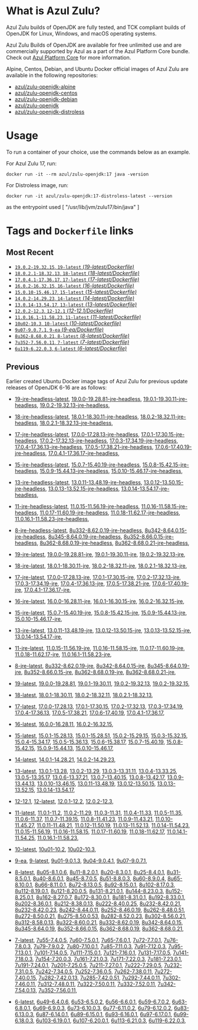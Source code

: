 What is Azul Zulu?
======================================

Azul Zulu builds of OpenJDK are fully tested, and TCK compliant builds of OpenJDK for Linux, Windows, and macOS operating systems.

Azul Zulu Builds of OpenJDK are available for free unlimited use and are commercially supported by Azul as a part of the Azul Platform Core bundle.
Check out [Azul Platform Core][3] for more information.

Alpine, Centos, Debian, and Ubuntu Docker official images of Azul Zulu are available in the following repositories:

  * [azul/zulu-openjdk-alpine][4]
  * [azul/zulu-openjdk-centos][5]
  * [azul/zulu-openjdk-debian][6]
  * [azul/zulu-openjdk][7]
  * [azul/zulu-openjdk-distroless][8]

Usage
=====

To run a container of your choice, use the commands below as an example.

For Azul Zulu 17, run:

    docker run -it --rm azul/zulu-openjdk:17 java -version

For Distroless image, run: 

    docker run -it azul/zulu-openjdk:17-distroless-latest --version

as the entrypoint used [ "/usr/lib/jvm/zulu17/bin/java" ]

Tags and `Dockerfile` links
===========================

Most Recent
-----------

  * [`19.0.2-19.32.15`, `19-latest` (*19-latest/Dockerfile)*][10]
  * [`18.0.2.1-18.32.13`, `18-latest` (*18-latest/Dockerfile)*][23]
  * [`17.0.4.1-17.36.17`, `17-latest` (*17-latest/Dockerfile)*][35]
  * [`16.0.2-16.32.15`, `16-latest` (*16-latest/Dockerfile)*][62]
  * [`15.0.10-15.46.17`, `15-latest` (*15-latest/Dockerfile)*][69]
  * [`14.0.2-14.29.23`, `14-latest` (*14-latest/Dockerfile)*][91]
  * [`13.0.14-13.54.17`, `13-latest` (*13-latest/Dockerfile)*][94]
  * [`12.0.2-12.3`, `12-12.1` (*12-12.1/Dockerfile)*][119]
  * [`11.0.16.1-11.58.23`, `11-latest` (*11-latest/Dockerfile)*][123]
  * [`10u02-10.3`, `10-latest` (*10-latest/Dockerfile)*][156]
  * [`9u07-9.0.7.1`, `9-ea` (*9-ea/Dockerfile)*][159]
  * [`8u362-8.68.0.21`, `8-latest` (*8-latest/Dockerfile)*][164]
  * [`7u352-7.56.0.11`, `7-latest` (*7-latest/Dockerfile)*][222]
  * [`6u119-6.22.0.3`, `6-latest` (*6-latest/Dockerfile)*][260]

Previous
--------
Earlier created Ubuntu Docker image tags of Azul Zulu for previous update releases of OpenJDK 6-16 are as follows:

  * [19-jre-headless-latest][19],
  [19.0.0-19.28.81-jre-headless][20],
  [19.0.1-19.30.11-jre-headless][21],
  [19.0.2-19.32.13-jre-headless][22],
  
  * [18-jre-headless-latest][31],
  [18.0.1-18.30.11-jre-headless][32],
  [18.0.2-18.32.11-jre-headless][33],
  [18.0.2.1-18.32.13-jre-headless][34],
  
  * [17-jre-headless-latest][53],
  [17.0.0-17.28.13-jre-headless][54],
  [17.0.1-17.30.15-jre-headless][55],
  [17.0.2-17.32.13-jre-headless][56],
  [17.0.3-17.34.19-jre-headless][57],
  [17.0.4-17.36.13-jre-headless][58],
  [17.0.5-17.38.21-jre-headless][59],
  [17.0.6-17.40.19-jre-headless][60],
  [17.0.4.1-17.36.17-jre-headless][61],
  
  * [15-jre-headless-latest][86],
  [15.0.7-15.40.19-jre-headless][87],
  [15.0.8-15.42.15-jre-headless][88],
  [15.0.9-15.44.13-jre-headless][89],
  [15.0.10-15.46.17-jre-headless][90],
  
  * [13-jre-headless-latest][114],
  [13.0.11-13.48.19-jre-headless][115],
  [13.0.12-13.50.15-jre-headless][116],
  [13.0.13-13.52.15-jre-headless][117],
  [13.0.14-13.54.17-jre-headless][118],
  
  * [11-jre-headless-latest][149],
  [11.0.15-11.56.19-jre-headless][151],
  [11.0.16-11.58.15-jre-headless][152],
  [11.0.17-11.60.19-jre-headless][153],
  [11.0.18-11.62.17-jre-headless][154],
  [11.0.16.1-11.58.23-jre-headless][155],
  
  * [8-jre-headless-latest][215],
  [8u332-8.62.0.19-jre-headless][216],
  [8u342-8.64.0.15-jre-headless][217],
  [8u345-8.64.0.19-jre-headless][218],
  [8u352-8.66.0.15-jre-headless][219],
  [8u362-8.68.0.19-jre-headless][220],
  [8u362-8.68.0.21-jre-headless][221],
  
  * [19-jre-latest][11],
  [19.0.0-19.28.81-jre][16],
  [19.0.1-19.30.11-jre][17],
  [19.0.2-19.32.13-jre][18],
  
  * [18-jre-latest][24],
  [18.0.1-18.30.11-jre][28],
  [18.0.2-18.32.11-jre][29],
  [18.0.2.1-18.32.13-jre][30],
  
  * [17-jre-latest][36],
  [17.0.0-17.28.13-jre][45],
  [17.0.1-17.30.15-jre][46],
  [17.0.2-17.32.13-jre][47],
  [17.0.3-17.34.19-jre][48],
  [17.0.4-17.36.13-jre][49],
  [17.0.5-17.38.21-jre][50],
  [17.0.6-17.40.19-jre][51],
  [17.0.4.1-17.36.17-jre][52],
  
  * [16-jre-latest][63],
  [16.0.0-16.28.11-jre][66],
  [16.0.1-16.30.15-jre][67],
  [16.0.2-16.32.15-jre][68],
  
  * [15-jre-latest][70],
  [15.0.7-15.40.19-jre][82],
  [15.0.8-15.42.15-jre][83],
  [15.0.9-15.44.13-jre][84],
  [15.0.10-15.46.17-jre][85],
  
  * [13-jre-latest][97],
  [13.0.11-13.48.19-jre][110],
  [13.0.12-13.50.15-jre][111],
  [13.0.13-13.52.15-jre][112],
  [13.0.14-13.54.17-jre][113],
  
  * [11-jre-latest][130],
  [11.0.15-11.56.19-jre][145],
  [11.0.16-11.58.15-jre][146],
  [11.0.17-11.60.19-jre][147],
  [11.0.18-11.62.17-jre][148],
  [11.0.16.1-11.58.23-jre][150],
  
  * [8-jre-latest][165],
  [8u332-8.62.0.19-jre][209],
  [8u342-8.64.0.15-jre][210],
  [8u345-8.64.0.19-jre][211],
  [8u352-8.66.0.15-jre][212],
  [8u362-8.68.0.19-jre][213],
  [8u362-8.68.0.21-jre][214],
  
  * [19-latest][10],
  [19.0.0-19.28.81][12],
  [19.0.1-19.30.11][13],
  [19.0.2-19.32.13][14],
  [19.0.2-19.32.15][15],
  
  * [18-latest][23],
  [18.0.1-18.30.11][25],
  [18.0.2-18.32.11][26],
  [18.0.2.1-18.32.13][27],
  
  * [17-latest][35],
  [17.0.0-17.28.13][37],
  [17.0.1-17.30.15][38],
  [17.0.2-17.32.13][39],
  [17.0.3-17.34.19][40],
  [17.0.4-17.36.13][41],
  [17.0.5-17.38.21][42],
  [17.0.6-17.40.19][43],
  [17.0.4.1-17.36.17][44],
  
  * [16-latest][62],
  [16.0.0-16.28.11][64],
  [16.0.2-16.32.15][65],
  
  * [15-latest][69],
  [15.0.1-15.28.13][71],
  [15.0.1-15.28.51][72],
  [15.0.2-15.29.15][73],
  [15.0.3-15.32.15][74],
  [15.0.4-15.34.17][75],
  [15.0.5-15.36.13][76],
  [15.0.6-15.38.17][77],
  [15.0.7-15.40.19][78],
  [15.0.8-15.42.15][79],
  [15.0.9-15.44.13][80],
  [15.0.10-15.46.17][81],
  
  * [14-latest][91],
  [14.0.1-14.28.21][92],
  [14.0.2-14.29.23][93],
  
  * [13-latest][94],
  [13.0.1-13.28][95],
  [13.0.2-13.29][96],
  [13.0.3-13.31.11][98],
  [13.0.4-13.33.25][99],
  [13.0.5-13.35.17][100],
  [13.0.6-13.37.21][101],
  [13.0.7-13.40.15][102],
  [13.0.8-13.42.17][103],
  [13.0.9-13.44.13][104],
  [13.0.10-13.46.15][105],
  [13.0.11-13.48.19][106],
  [13.0.12-13.50.15][107],
  [13.0.13-13.52.15][108],
  [13.0.14-13.54.17][109],
  
  * [12-12.1][119],
  [12-latest][120],
  [12.0.1-12.2][121],
  [12.0.2-12.3][122],
  
  * [11-latest][123],
  [11.0.1-11.2][124],
  [11.0.2-11.29][125],
  [11.0.3-11.31][126],
  [11.0.4-11.33][127],
  [11.0.5-11.35][128],
  [11.0.6-11.37][129],
  [11.0.7-11.39.15][131],
  [11.0.8-11.41.23][132],
  [11.0.9-11.43.21][133],
  [11.0.10-11.45.27][134],
  [11.0.11-11.48.21][135],
  [11.0.12-11.50.19][136],
  [11.0.13-11.52.13][137],
  [11.0.14-11.54.23][138],
  [11.0.15-11.56.19][139],
  [11.0.16-11.58.15][140],
  [11.0.17-11.60.19][141],
  [11.0.18-11.62.17][142],
  [11.0.14.1-11.54.25][143],
  [11.0.16.1-11.58.23][144],
  
  * [10-latest][156],
  [10u01-10.2][157],
  [10u02-10.3][158],
  
  * [9-ea][159],
  [9-latest][160],
  [9u01-9.0.1.3][161],
  [9u04-9.0.4.1][162],
  [9u07-9.0.7.1][163],
  
  * [8-latest][164],
  [8u05-8.1.0.6][166],
  [8u11-8.2.0.1][167],
  [8u20-8.3.0.1][168],
  [8u25-8.4.0.1][169],
  [8u31-8.5.0.1][170],
  [8u40-8.6.0.1][171],
  [8u45-8.7.0.5][172],
  [8u51-8.8.0.3][173],
  [8u60-8.9.0.4][174],
  [8u65-8.10.0.1][175],
  [8u66-8.11.0.1][176],
  [8u72-8.13.0.5][177],
  [8u92-8.15.0.1][178],
  [8u102-8.17.0.3][179],
  [8u112-8.19.0.1][180],
  [8u121-8.20.0.5][181],
  [8u131-8.21.0.1][182],
  [8u144-8.23.0.3][183],
  [8u152-8.25.0.1][184],
  [8u162-8.27.0.7][185],
  [8u172-8.30.0.1][186],
  [8u181-8.31.0.1][187],
  [8u192-8.33.0.1][188],
  [8u202-8.36.0.1][189],
  [8u212-8.38.0.13][190],
  [8u222-8.40.0.25][191],
  [8u232-8.42.0.21][192],
  [8u232-8.42.0.23][193],
  [8u242-8.44.0.11][194],
  [8u252-8.46.0.19][195],
  [8u262-8.48.0.51][196],
  [8u272-8.50.0.21][197],
  [8u275-8.50.0.53][198],
  [8u282-8.52.0.23][199],
  [8u302-8.56.0.21][200],
  [8u312-8.58.0.13][201],
  [8u322-8.60.0.21][202],
  [8u332-8.62.0.19][203],
  [8u342-8.64.0.15][204],
  [8u345-8.64.0.19][205],
  [8u352-8.66.0.15][206],
  [8u362-8.68.0.19][207],
  [8u362-8.68.0.21][208],
  
  * [7-latest][222],
  [7u55-7.4.0.5][223],
  [7u60-7.5.0.1][224],
  [7u65-7.6.0.1][225],
  [7u72-7.7.0.1][226],
  [7u76-7.8.0.3][227],
  [7u79-7.9.0.2][228],
  [7u80-7.10.0.1][229],
  [7u85-7.11.0.3][230],
  [7u91-7.12.0.3][231],
  [7u95-7.13.0.1][232],
  [7u101-7.14.0.5][233],
  [7u111-7.15.0.1][234],
  [7u121-7.16.0.1][235],
  [7u131-7.17.0.5][236],
  [7u141-7.18.0.3][237],
  [7u154-7.20.0.3][238],
  [7u161-7.21.0.3][239],
  [7u171-7.22.0.3][240],
  [7u181-7.23.0.1][241],
  [7u191-7.24.0.1][242],
  [7u201-7.25.0.5][243],
  [7u211-7.27.0.1][244],
  [7u222-7.29.0.5][245],
  [7u232-7.31.0.5][246],
  [7u242-7.34.0.5][247],
  [7u252-7.36.0.5][248],
  [7u262-7.38.0.11][249],
  [7u272-7.40.0.15][250],
  [7u282-7.42.0.13][251],
  [7u285-7.42.0.51][252],
  [7u292-7.44.0.11][253],
  [7u302-7.46.0.11][254],
  [7u312-7.48.0.11][255],
  [7u322-7.50.0.11][256],
  [7u332-7.52.0.11][257],
  [7u342-7.54.0.13][258],
  [7u352-7.56.0.11][259],
  
  * [6-latest][260],
  [6u49-6.4.0.6][261],
  [6u53-6.5.0.2][262],
  [6u56-6.6.0.1][263],
  [6u59-6.7.0.2][264],
  [6u63-6.8.0.1][265],
  [6u69-6.9.0.3][266],
  [6u73-6.10.0.3][267],
  [6u77-6.11.0.2][268],
  [6u79-6.12.0.2][269],
  [6u83-6.13.0.3][270],
  [6u87-6.14.0.1][271],
  [6u89-6.15.0.1][272],
  [6u93-6.16.0.1][273],
  [6u97-6.17.0.1][274],
  [6u99-6.18.0.3][275],
  [6u103-6.19.0.1][276],
  [6u107-6.20.0.1][277],
  [6u113-6.21.0.3][278],
  [6u119-6.22.0.3][279],
  

  [1]: https://www.azul.com/files/ZuluDocker60.gif
  [2]: https://www.azul.com/
  [3]: https://www.azul.com/products/core/
  [4]: https://hub.docker.com/r/azul/zulu-openjdk-alpine
  [5]: https://hub.docker.com/r/azul/zulu-openjdk-centos
  [6]: https://hub.docker.com/r/azul/zulu-openjdk-debian
  [7]: https://hub.docker.com/r/azul/zulu-openjdk
  [8]: https://hub.docker.com/r/azul/zulu-openjdk-distroless


  [19]: https://github.com/zulu-openjdk/zulu-openjdk/blob/master/19-jre-headless-latest/Dockerfile
  [20]: https://github.com/zulu-openjdk/zulu-openjdk/blob/master/19.0.0-19.28.81-jre-headless/Dockerfile
  [21]: https://github.com/zulu-openjdk/zulu-openjdk/blob/master/19.0.1-19.30.11-jre-headless/Dockerfile
  [22]: https://github.com/zulu-openjdk/zulu-openjdk/blob/master/19.0.2-19.32.13-jre-headless/Dockerfile
  
  [31]: https://github.com/zulu-openjdk/zulu-openjdk/blob/master/18-jre-headless-latest/Dockerfile
  [32]: https://github.com/zulu-openjdk/zulu-openjdk/blob/master/18.0.1-18.30.11-jre-headless/Dockerfile
  [33]: https://github.com/zulu-openjdk/zulu-openjdk/blob/master/18.0.2-18.32.11-jre-headless/Dockerfile
  [34]: https://github.com/zulu-openjdk/zulu-openjdk/blob/master/18.0.2.1-18.32.13-jre-headless/Dockerfile
  
  [53]: https://github.com/zulu-openjdk/zulu-openjdk/blob/master/17-jre-headless-latest/Dockerfile
  [54]: https://github.com/zulu-openjdk/zulu-openjdk/blob/master/17.0.0-17.28.13-jre-headless/Dockerfile
  [55]: https://github.com/zulu-openjdk/zulu-openjdk/blob/master/17.0.1-17.30.15-jre-headless/Dockerfile
  [56]: https://github.com/zulu-openjdk/zulu-openjdk/blob/master/17.0.2-17.32.13-jre-headless/Dockerfile
  [57]: https://github.com/zulu-openjdk/zulu-openjdk/blob/master/17.0.3-17.34.19-jre-headless/Dockerfile
  [58]: https://github.com/zulu-openjdk/zulu-openjdk/blob/master/17.0.4-17.36.13-jre-headless/Dockerfile
  [59]: https://github.com/zulu-openjdk/zulu-openjdk/blob/master/17.0.5-17.38.21-jre-headless/Dockerfile
  [60]: https://github.com/zulu-openjdk/zulu-openjdk/blob/master/17.0.6-17.40.19-jre-headless/Dockerfile
  [61]: https://github.com/zulu-openjdk/zulu-openjdk/blob/master/17.0.4.1-17.36.17-jre-headless/Dockerfile
  
  [86]: https://github.com/zulu-openjdk/zulu-openjdk/blob/master/15-jre-headless-latest/Dockerfile
  [87]: https://github.com/zulu-openjdk/zulu-openjdk/blob/master/15.0.7-15.40.19-jre-headless/Dockerfile
  [88]: https://github.com/zulu-openjdk/zulu-openjdk/blob/master/15.0.8-15.42.15-jre-headless/Dockerfile
  [89]: https://github.com/zulu-openjdk/zulu-openjdk/blob/master/15.0.9-15.44.13-jre-headless/Dockerfile
  [90]: https://github.com/zulu-openjdk/zulu-openjdk/blob/master/15.0.10-15.46.17-jre-headless/Dockerfile
  
  [114]: https://github.com/zulu-openjdk/zulu-openjdk/blob/master/13-jre-headless-latest/Dockerfile
  [115]: https://github.com/zulu-openjdk/zulu-openjdk/blob/master/13.0.11-13.48.19-jre-headless/Dockerfile
  [116]: https://github.com/zulu-openjdk/zulu-openjdk/blob/master/13.0.12-13.50.15-jre-headless/Dockerfile
  [117]: https://github.com/zulu-openjdk/zulu-openjdk/blob/master/13.0.13-13.52.15-jre-headless/Dockerfile
  [118]: https://github.com/zulu-openjdk/zulu-openjdk/blob/master/13.0.14-13.54.17-jre-headless/Dockerfile
  
  [149]: https://github.com/zulu-openjdk/zulu-openjdk/blob/master/11-jre-headless-latest/Dockerfile
  [151]: https://github.com/zulu-openjdk/zulu-openjdk/blob/master/11.0.15-11.56.19-jre-headless/Dockerfile
  [152]: https://github.com/zulu-openjdk/zulu-openjdk/blob/master/11.0.16-11.58.15-jre-headless/Dockerfile
  [153]: https://github.com/zulu-openjdk/zulu-openjdk/blob/master/11.0.17-11.60.19-jre-headless/Dockerfile
  [154]: https://github.com/zulu-openjdk/zulu-openjdk/blob/master/11.0.18-11.62.17-jre-headless/Dockerfile
  [155]: https://github.com/zulu-openjdk/zulu-openjdk/blob/master/11.0.16.1-11.58.23-jre-headless/Dockerfile
  
  [215]: https://github.com/zulu-openjdk/zulu-openjdk/blob/master/8-jre-headless-latest/Dockerfile
  [216]: https://github.com/zulu-openjdk/zulu-openjdk/blob/master/8u332-8.62.0.19-jre-headless/Dockerfile
  [217]: https://github.com/zulu-openjdk/zulu-openjdk/blob/master/8u342-8.64.0.15-jre-headless/Dockerfile
  [218]: https://github.com/zulu-openjdk/zulu-openjdk/blob/master/8u345-8.64.0.19-jre-headless/Dockerfile
  [219]: https://github.com/zulu-openjdk/zulu-openjdk/blob/master/8u352-8.66.0.15-jre-headless/Dockerfile
  [220]: https://github.com/zulu-openjdk/zulu-openjdk/blob/master/8u362-8.68.0.19-jre-headless/Dockerfile
  [221]: https://github.com/zulu-openjdk/zulu-openjdk/blob/master/8u362-8.68.0.21-jre-headless/Dockerfile
  
  [11]: https://github.com/zulu-openjdk/zulu-openjdk/blob/master/19-jre-latest/Dockerfile
  [16]: https://github.com/zulu-openjdk/zulu-openjdk/blob/master/19.0.0-19.28.81-jre/Dockerfile
  [17]: https://github.com/zulu-openjdk/zulu-openjdk/blob/master/19.0.1-19.30.11-jre/Dockerfile
  [18]: https://github.com/zulu-openjdk/zulu-openjdk/blob/master/19.0.2-19.32.13-jre/Dockerfile
  
  [24]: https://github.com/zulu-openjdk/zulu-openjdk/blob/master/18-jre-latest/Dockerfile
  [28]: https://github.com/zulu-openjdk/zulu-openjdk/blob/master/18.0.1-18.30.11-jre/Dockerfile
  [29]: https://github.com/zulu-openjdk/zulu-openjdk/blob/master/18.0.2-18.32.11-jre/Dockerfile
  [30]: https://github.com/zulu-openjdk/zulu-openjdk/blob/master/18.0.2.1-18.32.13-jre/Dockerfile
  
  [36]: https://github.com/zulu-openjdk/zulu-openjdk/blob/master/17-jre-latest/Dockerfile
  [45]: https://github.com/zulu-openjdk/zulu-openjdk/blob/master/17.0.0-17.28.13-jre/Dockerfile
  [46]: https://github.com/zulu-openjdk/zulu-openjdk/blob/master/17.0.1-17.30.15-jre/Dockerfile
  [47]: https://github.com/zulu-openjdk/zulu-openjdk/blob/master/17.0.2-17.32.13-jre/Dockerfile
  [48]: https://github.com/zulu-openjdk/zulu-openjdk/blob/master/17.0.3-17.34.19-jre/Dockerfile
  [49]: https://github.com/zulu-openjdk/zulu-openjdk/blob/master/17.0.4-17.36.13-jre/Dockerfile
  [50]: https://github.com/zulu-openjdk/zulu-openjdk/blob/master/17.0.5-17.38.21-jre/Dockerfile
  [51]: https://github.com/zulu-openjdk/zulu-openjdk/blob/master/17.0.6-17.40.19-jre/Dockerfile
  [52]: https://github.com/zulu-openjdk/zulu-openjdk/blob/master/17.0.4.1-17.36.17-jre/Dockerfile
  
  [63]: https://github.com/zulu-openjdk/zulu-openjdk/blob/master/16-jre-latest/Dockerfile
  [66]: https://github.com/zulu-openjdk/zulu-openjdk/blob/master/16.0.0-16.28.11-jre/Dockerfile
  [67]: https://github.com/zulu-openjdk/zulu-openjdk/blob/master/16.0.1-16.30.15-jre/Dockerfile
  [68]: https://github.com/zulu-openjdk/zulu-openjdk/blob/master/16.0.2-16.32.15-jre/Dockerfile
  
  [70]: https://github.com/zulu-openjdk/zulu-openjdk/blob/master/15-jre-latest/Dockerfile
  [82]: https://github.com/zulu-openjdk/zulu-openjdk/blob/master/15.0.7-15.40.19-jre/Dockerfile
  [83]: https://github.com/zulu-openjdk/zulu-openjdk/blob/master/15.0.8-15.42.15-jre/Dockerfile
  [84]: https://github.com/zulu-openjdk/zulu-openjdk/blob/master/15.0.9-15.44.13-jre/Dockerfile
  [85]: https://github.com/zulu-openjdk/zulu-openjdk/blob/master/15.0.10-15.46.17-jre/Dockerfile
  
  [97]: https://github.com/zulu-openjdk/zulu-openjdk/blob/master/13-jre-latest/Dockerfile
  [110]: https://github.com/zulu-openjdk/zulu-openjdk/blob/master/13.0.11-13.48.19-jre/Dockerfile
  [111]: https://github.com/zulu-openjdk/zulu-openjdk/blob/master/13.0.12-13.50.15-jre/Dockerfile
  [112]: https://github.com/zulu-openjdk/zulu-openjdk/blob/master/13.0.13-13.52.15-jre/Dockerfile
  [113]: https://github.com/zulu-openjdk/zulu-openjdk/blob/master/13.0.14-13.54.17-jre/Dockerfile
  
  [130]: https://github.com/zulu-openjdk/zulu-openjdk/blob/master/11-jre-latest/Dockerfile
  [145]: https://github.com/zulu-openjdk/zulu-openjdk/blob/master/11.0.15-11.56.19-jre/Dockerfile
  [146]: https://github.com/zulu-openjdk/zulu-openjdk/blob/master/11.0.16-11.58.15-jre/Dockerfile
  [147]: https://github.com/zulu-openjdk/zulu-openjdk/blob/master/11.0.17-11.60.19-jre/Dockerfile
  [148]: https://github.com/zulu-openjdk/zulu-openjdk/blob/master/11.0.18-11.62.17-jre/Dockerfile
  [150]: https://github.com/zulu-openjdk/zulu-openjdk/blob/master/11.0.16.1-11.58.23-jre/Dockerfile
  
  [165]: https://github.com/zulu-openjdk/zulu-openjdk/blob/master/8-jre-latest/Dockerfile
  [209]: https://github.com/zulu-openjdk/zulu-openjdk/blob/master/8u332-8.62.0.19-jre/Dockerfile
  [210]: https://github.com/zulu-openjdk/zulu-openjdk/blob/master/8u342-8.64.0.15-jre/Dockerfile
  [211]: https://github.com/zulu-openjdk/zulu-openjdk/blob/master/8u345-8.64.0.19-jre/Dockerfile
  [212]: https://github.com/zulu-openjdk/zulu-openjdk/blob/master/8u352-8.66.0.15-jre/Dockerfile
  [213]: https://github.com/zulu-openjdk/zulu-openjdk/blob/master/8u362-8.68.0.19-jre/Dockerfile
  [214]: https://github.com/zulu-openjdk/zulu-openjdk/blob/master/8u362-8.68.0.21-jre/Dockerfile
  
  [10]: https://github.com/zulu-openjdk/zulu-openjdk/blob/master/19-latest/Dockerfile
  [12]: https://github.com/zulu-openjdk/zulu-openjdk/blob/master/19.0.0-19.28.81/Dockerfile
  [13]: https://github.com/zulu-openjdk/zulu-openjdk/blob/master/19.0.1-19.30.11/Dockerfile
  [14]: https://github.com/zulu-openjdk/zulu-openjdk/blob/master/19.0.2-19.32.13/Dockerfile
  [15]: https://github.com/zulu-openjdk/zulu-openjdk/blob/master/19.0.2-19.32.15/Dockerfile
  
  [23]: https://github.com/zulu-openjdk/zulu-openjdk/blob/master/18-latest/Dockerfile
  [25]: https://github.com/zulu-openjdk/zulu-openjdk/blob/master/18.0.1-18.30.11/Dockerfile
  [26]: https://github.com/zulu-openjdk/zulu-openjdk/blob/master/18.0.2-18.32.11/Dockerfile
  [27]: https://github.com/zulu-openjdk/zulu-openjdk/blob/master/18.0.2.1-18.32.13/Dockerfile
  
  [35]: https://github.com/zulu-openjdk/zulu-openjdk/blob/master/17-latest/Dockerfile
  [37]: https://github.com/zulu-openjdk/zulu-openjdk/blob/master/17.0.0-17.28.13/Dockerfile
  [38]: https://github.com/zulu-openjdk/zulu-openjdk/blob/master/17.0.1-17.30.15/Dockerfile
  [39]: https://github.com/zulu-openjdk/zulu-openjdk/blob/master/17.0.2-17.32.13/Dockerfile
  [40]: https://github.com/zulu-openjdk/zulu-openjdk/blob/master/17.0.3-17.34.19/Dockerfile
  [41]: https://github.com/zulu-openjdk/zulu-openjdk/blob/master/17.0.4-17.36.13/Dockerfile
  [42]: https://github.com/zulu-openjdk/zulu-openjdk/blob/master/17.0.5-17.38.21/Dockerfile
  [43]: https://github.com/zulu-openjdk/zulu-openjdk/blob/master/17.0.6-17.40.19/Dockerfile
  [44]: https://github.com/zulu-openjdk/zulu-openjdk/blob/master/17.0.4.1-17.36.17/Dockerfile
  
  [62]: https://github.com/zulu-openjdk/zulu-openjdk/blob/master/16-latest/Dockerfile
  [64]: https://github.com/zulu-openjdk/zulu-openjdk/blob/master/16.0.0-16.28.11/Dockerfile
  [65]: https://github.com/zulu-openjdk/zulu-openjdk/blob/master/16.0.2-16.32.15/Dockerfile
  
  [69]: https://github.com/zulu-openjdk/zulu-openjdk/blob/master/15-latest/Dockerfile
  [71]: https://github.com/zulu-openjdk/zulu-openjdk/blob/master/15.0.1-15.28.13/Dockerfile
  [72]: https://github.com/zulu-openjdk/zulu-openjdk/blob/master/15.0.1-15.28.51/Dockerfile
  [73]: https://github.com/zulu-openjdk/zulu-openjdk/blob/master/15.0.2-15.29.15/Dockerfile
  [74]: https://github.com/zulu-openjdk/zulu-openjdk/blob/master/15.0.3-15.32.15/Dockerfile
  [75]: https://github.com/zulu-openjdk/zulu-openjdk/blob/master/15.0.4-15.34.17/Dockerfile
  [76]: https://github.com/zulu-openjdk/zulu-openjdk/blob/master/15.0.5-15.36.13/Dockerfile
  [77]: https://github.com/zulu-openjdk/zulu-openjdk/blob/master/15.0.6-15.38.17/Dockerfile
  [78]: https://github.com/zulu-openjdk/zulu-openjdk/blob/master/15.0.7-15.40.19/Dockerfile
  [79]: https://github.com/zulu-openjdk/zulu-openjdk/blob/master/15.0.8-15.42.15/Dockerfile
  [80]: https://github.com/zulu-openjdk/zulu-openjdk/blob/master/15.0.9-15.44.13/Dockerfile
  [81]: https://github.com/zulu-openjdk/zulu-openjdk/blob/master/15.0.10-15.46.17/Dockerfile
  
  [91]: https://github.com/zulu-openjdk/zulu-openjdk/blob/master/14-latest/Dockerfile
  [92]: https://github.com/zulu-openjdk/zulu-openjdk/blob/master/14.0.1-14.28.21/Dockerfile
  [93]: https://github.com/zulu-openjdk/zulu-openjdk/blob/master/14.0.2-14.29.23/Dockerfile
  
  [94]: https://github.com/zulu-openjdk/zulu-openjdk/blob/master/13-latest/Dockerfile
  [95]: https://github.com/zulu-openjdk/zulu-openjdk/blob/master/13.0.1-13.28/Dockerfile
  [96]: https://github.com/zulu-openjdk/zulu-openjdk/blob/master/13.0.2-13.29/Dockerfile
  [98]: https://github.com/zulu-openjdk/zulu-openjdk/blob/master/13.0.3-13.31.11/Dockerfile
  [99]: https://github.com/zulu-openjdk/zulu-openjdk/blob/master/13.0.4-13.33.25/Dockerfile
  [100]: https://github.com/zulu-openjdk/zulu-openjdk/blob/master/13.0.5-13.35.17/Dockerfile
  [101]: https://github.com/zulu-openjdk/zulu-openjdk/blob/master/13.0.6-13.37.21/Dockerfile
  [102]: https://github.com/zulu-openjdk/zulu-openjdk/blob/master/13.0.7-13.40.15/Dockerfile
  [103]: https://github.com/zulu-openjdk/zulu-openjdk/blob/master/13.0.8-13.42.17/Dockerfile
  [104]: https://github.com/zulu-openjdk/zulu-openjdk/blob/master/13.0.9-13.44.13/Dockerfile
  [105]: https://github.com/zulu-openjdk/zulu-openjdk/blob/master/13.0.10-13.46.15/Dockerfile
  [106]: https://github.com/zulu-openjdk/zulu-openjdk/blob/master/13.0.11-13.48.19/Dockerfile
  [107]: https://github.com/zulu-openjdk/zulu-openjdk/blob/master/13.0.12-13.50.15/Dockerfile
  [108]: https://github.com/zulu-openjdk/zulu-openjdk/blob/master/13.0.13-13.52.15/Dockerfile
  [109]: https://github.com/zulu-openjdk/zulu-openjdk/blob/master/13.0.14-13.54.17/Dockerfile
  
  [119]: https://github.com/zulu-openjdk/zulu-openjdk/blob/master/12-12.1/Dockerfile
  [120]: https://github.com/zulu-openjdk/zulu-openjdk/blob/master/12-latest/Dockerfile
  [121]: https://github.com/zulu-openjdk/zulu-openjdk/blob/master/12.0.1-12.2/Dockerfile
  [122]: https://github.com/zulu-openjdk/zulu-openjdk/blob/master/12.0.2-12.3/Dockerfile
  
  [123]: https://github.com/zulu-openjdk/zulu-openjdk/blob/master/11-latest/Dockerfile
  [124]: https://github.com/zulu-openjdk/zulu-openjdk/blob/master/11.0.1-11.2/Dockerfile
  [125]: https://github.com/zulu-openjdk/zulu-openjdk/blob/master/11.0.2-11.29/Dockerfile
  [126]: https://github.com/zulu-openjdk/zulu-openjdk/blob/master/11.0.3-11.31/Dockerfile
  [127]: https://github.com/zulu-openjdk/zulu-openjdk/blob/master/11.0.4-11.33/Dockerfile
  [128]: https://github.com/zulu-openjdk/zulu-openjdk/blob/master/11.0.5-11.35/Dockerfile
  [129]: https://github.com/zulu-openjdk/zulu-openjdk/blob/master/11.0.6-11.37/Dockerfile
  [131]: https://github.com/zulu-openjdk/zulu-openjdk/blob/master/11.0.7-11.39.15/Dockerfile
  [132]: https://github.com/zulu-openjdk/zulu-openjdk/blob/master/11.0.8-11.41.23/Dockerfile
  [133]: https://github.com/zulu-openjdk/zulu-openjdk/blob/master/11.0.9-11.43.21/Dockerfile
  [134]: https://github.com/zulu-openjdk/zulu-openjdk/blob/master/11.0.10-11.45.27/Dockerfile
  [135]: https://github.com/zulu-openjdk/zulu-openjdk/blob/master/11.0.11-11.48.21/Dockerfile
  [136]: https://github.com/zulu-openjdk/zulu-openjdk/blob/master/11.0.12-11.50.19/Dockerfile
  [137]: https://github.com/zulu-openjdk/zulu-openjdk/blob/master/11.0.13-11.52.13/Dockerfile
  [138]: https://github.com/zulu-openjdk/zulu-openjdk/blob/master/11.0.14-11.54.23/Dockerfile
  [139]: https://github.com/zulu-openjdk/zulu-openjdk/blob/master/11.0.15-11.56.19/Dockerfile
  [140]: https://github.com/zulu-openjdk/zulu-openjdk/blob/master/11.0.16-11.58.15/Dockerfile
  [141]: https://github.com/zulu-openjdk/zulu-openjdk/blob/master/11.0.17-11.60.19/Dockerfile
  [142]: https://github.com/zulu-openjdk/zulu-openjdk/blob/master/11.0.18-11.62.17/Dockerfile
  [143]: https://github.com/zulu-openjdk/zulu-openjdk/blob/master/11.0.14.1-11.54.25/Dockerfile
  [144]: https://github.com/zulu-openjdk/zulu-openjdk/blob/master/11.0.16.1-11.58.23/Dockerfile
  
  [156]: https://github.com/zulu-openjdk/zulu-openjdk/blob/master/10-latest/Dockerfile
  [157]: https://github.com/zulu-openjdk/zulu-openjdk/blob/master/10u01-10.2/Dockerfile
  [158]: https://github.com/zulu-openjdk/zulu-openjdk/blob/master/10u02-10.3/Dockerfile
  
  [159]: https://github.com/zulu-openjdk/zulu-openjdk/blob/master/9-ea/Dockerfile
  [160]: https://github.com/zulu-openjdk/zulu-openjdk/blob/master/9-latest/Dockerfile
  [161]: https://github.com/zulu-openjdk/zulu-openjdk/blob/master/9u01-9.0.1.3/Dockerfile
  [162]: https://github.com/zulu-openjdk/zulu-openjdk/blob/master/9u04-9.0.4.1/Dockerfile
  [163]: https://github.com/zulu-openjdk/zulu-openjdk/blob/master/9u07-9.0.7.1/Dockerfile
  
  [164]: https://github.com/zulu-openjdk/zulu-openjdk/blob/master/8-latest/Dockerfile
  [166]: https://github.com/zulu-openjdk/zulu-openjdk/blob/master/8u05-8.1.0.6/Dockerfile
  [167]: https://github.com/zulu-openjdk/zulu-openjdk/blob/master/8u11-8.2.0.1/Dockerfile
  [168]: https://github.com/zulu-openjdk/zulu-openjdk/blob/master/8u20-8.3.0.1/Dockerfile
  [169]: https://github.com/zulu-openjdk/zulu-openjdk/blob/master/8u25-8.4.0.1/Dockerfile
  [170]: https://github.com/zulu-openjdk/zulu-openjdk/blob/master/8u31-8.5.0.1/Dockerfile
  [171]: https://github.com/zulu-openjdk/zulu-openjdk/blob/master/8u40-8.6.0.1/Dockerfile
  [172]: https://github.com/zulu-openjdk/zulu-openjdk/blob/master/8u45-8.7.0.5/Dockerfile
  [173]: https://github.com/zulu-openjdk/zulu-openjdk/blob/master/8u51-8.8.0.3/Dockerfile
  [174]: https://github.com/zulu-openjdk/zulu-openjdk/blob/master/8u60-8.9.0.4/Dockerfile
  [175]: https://github.com/zulu-openjdk/zulu-openjdk/blob/master/8u65-8.10.0.1/Dockerfile
  [176]: https://github.com/zulu-openjdk/zulu-openjdk/blob/master/8u66-8.11.0.1/Dockerfile
  [177]: https://github.com/zulu-openjdk/zulu-openjdk/blob/master/8u72-8.13.0.5/Dockerfile
  [178]: https://github.com/zulu-openjdk/zulu-openjdk/blob/master/8u92-8.15.0.1/Dockerfile
  [179]: https://github.com/zulu-openjdk/zulu-openjdk/blob/master/8u102-8.17.0.3/Dockerfile
  [180]: https://github.com/zulu-openjdk/zulu-openjdk/blob/master/8u112-8.19.0.1/Dockerfile
  [181]: https://github.com/zulu-openjdk/zulu-openjdk/blob/master/8u121-8.20.0.5/Dockerfile
  [182]: https://github.com/zulu-openjdk/zulu-openjdk/blob/master/8u131-8.21.0.1/Dockerfile
  [183]: https://github.com/zulu-openjdk/zulu-openjdk/blob/master/8u144-8.23.0.3/Dockerfile
  [184]: https://github.com/zulu-openjdk/zulu-openjdk/blob/master/8u152-8.25.0.1/Dockerfile
  [185]: https://github.com/zulu-openjdk/zulu-openjdk/blob/master/8u162-8.27.0.7/Dockerfile
  [186]: https://github.com/zulu-openjdk/zulu-openjdk/blob/master/8u172-8.30.0.1/Dockerfile
  [187]: https://github.com/zulu-openjdk/zulu-openjdk/blob/master/8u181-8.31.0.1/Dockerfile
  [188]: https://github.com/zulu-openjdk/zulu-openjdk/blob/master/8u192-8.33.0.1/Dockerfile
  [189]: https://github.com/zulu-openjdk/zulu-openjdk/blob/master/8u202-8.36.0.1/Dockerfile
  [190]: https://github.com/zulu-openjdk/zulu-openjdk/blob/master/8u212-8.38.0.13/Dockerfile
  [191]: https://github.com/zulu-openjdk/zulu-openjdk/blob/master/8u222-8.40.0.25/Dockerfile
  [192]: https://github.com/zulu-openjdk/zulu-openjdk/blob/master/8u232-8.42.0.21/Dockerfile
  [193]: https://github.com/zulu-openjdk/zulu-openjdk/blob/master/8u232-8.42.0.23/Dockerfile
  [194]: https://github.com/zulu-openjdk/zulu-openjdk/blob/master/8u242-8.44.0.11/Dockerfile
  [195]: https://github.com/zulu-openjdk/zulu-openjdk/blob/master/8u252-8.46.0.19/Dockerfile
  [196]: https://github.com/zulu-openjdk/zulu-openjdk/blob/master/8u262-8.48.0.51/Dockerfile
  [197]: https://github.com/zulu-openjdk/zulu-openjdk/blob/master/8u272-8.50.0.21/Dockerfile
  [198]: https://github.com/zulu-openjdk/zulu-openjdk/blob/master/8u275-8.50.0.53/Dockerfile
  [199]: https://github.com/zulu-openjdk/zulu-openjdk/blob/master/8u282-8.52.0.23/Dockerfile
  [200]: https://github.com/zulu-openjdk/zulu-openjdk/blob/master/8u302-8.56.0.21/Dockerfile
  [201]: https://github.com/zulu-openjdk/zulu-openjdk/blob/master/8u312-8.58.0.13/Dockerfile
  [202]: https://github.com/zulu-openjdk/zulu-openjdk/blob/master/8u322-8.60.0.21/Dockerfile
  [203]: https://github.com/zulu-openjdk/zulu-openjdk/blob/master/8u332-8.62.0.19/Dockerfile
  [204]: https://github.com/zulu-openjdk/zulu-openjdk/blob/master/8u342-8.64.0.15/Dockerfile
  [205]: https://github.com/zulu-openjdk/zulu-openjdk/blob/master/8u345-8.64.0.19/Dockerfile
  [206]: https://github.com/zulu-openjdk/zulu-openjdk/blob/master/8u352-8.66.0.15/Dockerfile
  [207]: https://github.com/zulu-openjdk/zulu-openjdk/blob/master/8u362-8.68.0.19/Dockerfile
  [208]: https://github.com/zulu-openjdk/zulu-openjdk/blob/master/8u362-8.68.0.21/Dockerfile
  
  [222]: https://github.com/zulu-openjdk/zulu-openjdk/blob/master/7-latest/Dockerfile
  [223]: https://github.com/zulu-openjdk/zulu-openjdk/blob/master/7u55-7.4.0.5/Dockerfile
  [224]: https://github.com/zulu-openjdk/zulu-openjdk/blob/master/7u60-7.5.0.1/Dockerfile
  [225]: https://github.com/zulu-openjdk/zulu-openjdk/blob/master/7u65-7.6.0.1/Dockerfile
  [226]: https://github.com/zulu-openjdk/zulu-openjdk/blob/master/7u72-7.7.0.1/Dockerfile
  [227]: https://github.com/zulu-openjdk/zulu-openjdk/blob/master/7u76-7.8.0.3/Dockerfile
  [228]: https://github.com/zulu-openjdk/zulu-openjdk/blob/master/7u79-7.9.0.2/Dockerfile
  [229]: https://github.com/zulu-openjdk/zulu-openjdk/blob/master/7u80-7.10.0.1/Dockerfile
  [230]: https://github.com/zulu-openjdk/zulu-openjdk/blob/master/7u85-7.11.0.3/Dockerfile
  [231]: https://github.com/zulu-openjdk/zulu-openjdk/blob/master/7u91-7.12.0.3/Dockerfile
  [232]: https://github.com/zulu-openjdk/zulu-openjdk/blob/master/7u95-7.13.0.1/Dockerfile
  [233]: https://github.com/zulu-openjdk/zulu-openjdk/blob/master/7u101-7.14.0.5/Dockerfile
  [234]: https://github.com/zulu-openjdk/zulu-openjdk/blob/master/7u111-7.15.0.1/Dockerfile
  [235]: https://github.com/zulu-openjdk/zulu-openjdk/blob/master/7u121-7.16.0.1/Dockerfile
  [236]: https://github.com/zulu-openjdk/zulu-openjdk/blob/master/7u131-7.17.0.5/Dockerfile
  [237]: https://github.com/zulu-openjdk/zulu-openjdk/blob/master/7u141-7.18.0.3/Dockerfile
  [238]: https://github.com/zulu-openjdk/zulu-openjdk/blob/master/7u154-7.20.0.3/Dockerfile
  [239]: https://github.com/zulu-openjdk/zulu-openjdk/blob/master/7u161-7.21.0.3/Dockerfile
  [240]: https://github.com/zulu-openjdk/zulu-openjdk/blob/master/7u171-7.22.0.3/Dockerfile
  [241]: https://github.com/zulu-openjdk/zulu-openjdk/blob/master/7u181-7.23.0.1/Dockerfile
  [242]: https://github.com/zulu-openjdk/zulu-openjdk/blob/master/7u191-7.24.0.1/Dockerfile
  [243]: https://github.com/zulu-openjdk/zulu-openjdk/blob/master/7u201-7.25.0.5/Dockerfile
  [244]: https://github.com/zulu-openjdk/zulu-openjdk/blob/master/7u211-7.27.0.1/Dockerfile
  [245]: https://github.com/zulu-openjdk/zulu-openjdk/blob/master/7u222-7.29.0.5/Dockerfile
  [246]: https://github.com/zulu-openjdk/zulu-openjdk/blob/master/7u232-7.31.0.5/Dockerfile
  [247]: https://github.com/zulu-openjdk/zulu-openjdk/blob/master/7u242-7.34.0.5/Dockerfile
  [248]: https://github.com/zulu-openjdk/zulu-openjdk/blob/master/7u252-7.36.0.5/Dockerfile
  [249]: https://github.com/zulu-openjdk/zulu-openjdk/blob/master/7u262-7.38.0.11/Dockerfile
  [250]: https://github.com/zulu-openjdk/zulu-openjdk/blob/master/7u272-7.40.0.15/Dockerfile
  [251]: https://github.com/zulu-openjdk/zulu-openjdk/blob/master/7u282-7.42.0.13/Dockerfile
  [252]: https://github.com/zulu-openjdk/zulu-openjdk/blob/master/7u285-7.42.0.51/Dockerfile
  [253]: https://github.com/zulu-openjdk/zulu-openjdk/blob/master/7u292-7.44.0.11/Dockerfile
  [254]: https://github.com/zulu-openjdk/zulu-openjdk/blob/master/7u302-7.46.0.11/Dockerfile
  [255]: https://github.com/zulu-openjdk/zulu-openjdk/blob/master/7u312-7.48.0.11/Dockerfile
  [256]: https://github.com/zulu-openjdk/zulu-openjdk/blob/master/7u322-7.50.0.11/Dockerfile
  [257]: https://github.com/zulu-openjdk/zulu-openjdk/blob/master/7u332-7.52.0.11/Dockerfile
  [258]: https://github.com/zulu-openjdk/zulu-openjdk/blob/master/7u342-7.54.0.13/Dockerfile
  [259]: https://github.com/zulu-openjdk/zulu-openjdk/blob/master/7u352-7.56.0.11/Dockerfile
  
  [260]: https://github.com/zulu-openjdk/zulu-openjdk/blob/master/6-latest/Dockerfile
  [261]: https://github.com/zulu-openjdk/zulu-openjdk/blob/master/6u49-6.4.0.6/Dockerfile
  [262]: https://github.com/zulu-openjdk/zulu-openjdk/blob/master/6u53-6.5.0.2/Dockerfile
  [263]: https://github.com/zulu-openjdk/zulu-openjdk/blob/master/6u56-6.6.0.1/Dockerfile
  [264]: https://github.com/zulu-openjdk/zulu-openjdk/blob/master/6u59-6.7.0.2/Dockerfile
  [265]: https://github.com/zulu-openjdk/zulu-openjdk/blob/master/6u63-6.8.0.1/Dockerfile
  [266]: https://github.com/zulu-openjdk/zulu-openjdk/blob/master/6u69-6.9.0.3/Dockerfile
  [267]: https://github.com/zulu-openjdk/zulu-openjdk/blob/master/6u73-6.10.0.3/Dockerfile
  [268]: https://github.com/zulu-openjdk/zulu-openjdk/blob/master/6u77-6.11.0.2/Dockerfile
  [269]: https://github.com/zulu-openjdk/zulu-openjdk/blob/master/6u79-6.12.0.2/Dockerfile
  [270]: https://github.com/zulu-openjdk/zulu-openjdk/blob/master/6u83-6.13.0.3/Dockerfile
  [271]: https://github.com/zulu-openjdk/zulu-openjdk/blob/master/6u87-6.14.0.1/Dockerfile
  [272]: https://github.com/zulu-openjdk/zulu-openjdk/blob/master/6u89-6.15.0.1/Dockerfile
  [273]: https://github.com/zulu-openjdk/zulu-openjdk/blob/master/6u93-6.16.0.1/Dockerfile
  [274]: https://github.com/zulu-openjdk/zulu-openjdk/blob/master/6u97-6.17.0.1/Dockerfile
  [275]: https://github.com/zulu-openjdk/zulu-openjdk/blob/master/6u99-6.18.0.3/Dockerfile
  [276]: https://github.com/zulu-openjdk/zulu-openjdk/blob/master/6u103-6.19.0.1/Dockerfile
  [277]: https://github.com/zulu-openjdk/zulu-openjdk/blob/master/6u107-6.20.0.1/Dockerfile
  [278]: https://github.com/zulu-openjdk/zulu-openjdk/blob/master/6u113-6.21.0.3/Dockerfile
  [279]: https://github.com/zulu-openjdk/zulu-openjdk/blob/master/6u119-6.22.0.3/Dockerfile
  